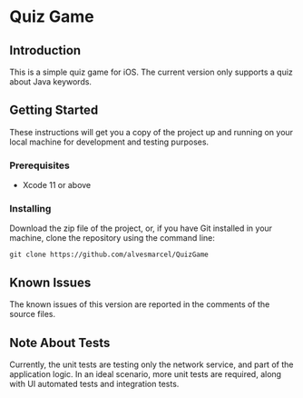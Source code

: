 # Quiz Game

## Introduction

This is a simple quiz game for iOS. The current version only supports a quiz about Java keywords.

## Getting Started

These instructions will get you a copy of the project up and running on your local machine for development and testing purposes.

### Prerequisites

* Xcode 11 or above

### Installing

Download the zip file of the project, or, if you have Git installed in your machine, clone the repository using the command line:

```
git clone https://github.com/alvesmarcel/QuizGame
```

## Known Issues

The known issues of this version are reported in the comments of the source files.

## Note About Tests

Currently, the unit tests are testing only the network service, and part of the application logic. In an ideal scenario, more unit tests are required, along with UI automated tests and integration tests.
